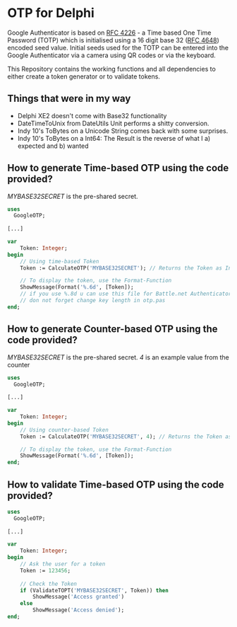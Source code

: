 OTP for Delphi
================

Google Authenticator is based on [RFC 4226](http://www.ietf.org/rfc/rfc4226.txt) - a Time based One Time Password (TOTP) which is initialised using a 16 digit base 32 ([RFC 4648](http://tools.ietf.org/html/rfc4648)) encoded seed value. Initial seeds used for the TOTP can be entered into the Google Authenticator via a camera using QR codes or via the keyboard.

This Repository contains the working functions and all dependencies to either create a token generator or to validate tokens.

Things that were in my way
--------------------------

- Delphi XE2 doesn't come with Base32 functionality
- DateTimeToUnix from DateUtils Unit performs a shitty conversion.
- Indy 10's ToBytes on a Unicode String comes back with some surprises.
- Indy 10's ToBytes on a Int64: The Result is the reverse of what I a) expected and b) wanted


How to generate Time-based OTP using the code provided?
-------------------------------------------------------
_MYBASE32SECRET_ is the pre-shared secret.

```Pascal
uses
  GoogleOTP;
  
[...]

var
	Token: Integer;
begin
	// Using time-based Token
	Token := CalculateOTP('MYBASE32SECRET'); // Returns the Token as Integer;

	// To display the token, use the Format-Function
	ShowMessage(Format('%.6d', [Token]);
	// if you use %.8d u can use this file for Battle.net Authenticator 
	// don not forget change key length in otp.pas
end;
```

How to generate Counter-based OTP using the code provided?
-------------------------------------------------------
_MYBASE32SECRET_ is the pre-shared secret.
_4_ is an example value from the counter

```Pascal
uses
  GoogleOTP;
  
[...]

var
	Token: Integer;
begin
	// Using counter-based Token
	Token := CalculateOTP('MYBASE32SECRET', 4); // Returns the Token as Integer;

	// To display the token, use the Format-Function
	ShowMessage(Format('%.6d', [Token]);
end;
```

How to validate Time-based OTP using the code provided?
-------------------------------------------------------

```Pascal
uses
  GoogleOTP;
  
[...]

var
	Token: Integer;
begin
	// Ask the user for a token
	Token := 123456;
	
	// Check the Token
	if (ValidateTOPT('MYBASE32SECRET', Token)) then
		ShowMessage('Access granted')
	else
		ShowMessage('Access denied');
end;
```

